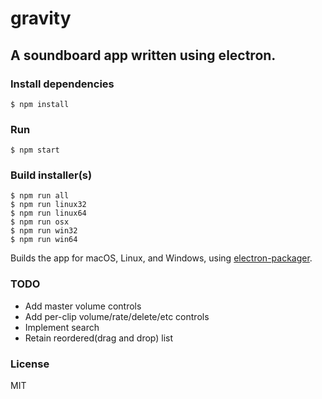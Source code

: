 # gravity

## A soundboard app written using electron.


### Install dependencies

```
$ npm install
```

### Run

```
$ npm start
```

### Build installer(s)

```
$ npm run all
$ npm run linux32
$ npm run linux64
$ npm run osx
$ npm run win32
$ npm run win64
```

Builds the app for macOS, Linux, and Windows, using [electron-packager](https://github.com/electron-userland/electron-packager).

### TODO

* Add master volume controls
* Add per-clip volume/rate/delete/etc controls
* Implement search
* Retain reordered(drag and drop) list

### License

MIT
